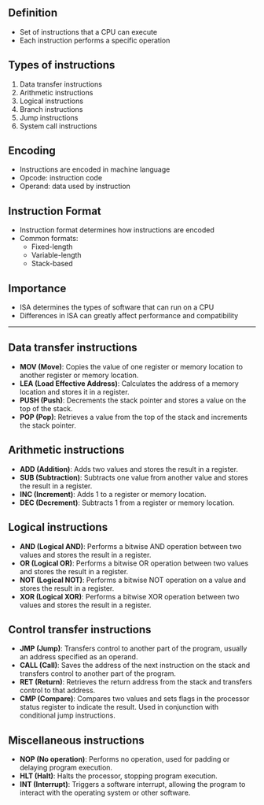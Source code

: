 
## Definition

-   Set of instructions that a CPU can execute
-   Each instruction performs a specific operation

## Types of instructions

1.  Data transfer instructions
2.  Arithmetic instructions
3.  Logical instructions
4.  Branch instructions
5.  Jump instructions
6.  System call instructions

## Encoding

-   Instructions are encoded in machine language
-   Opcode: instruction code
-   Operand: data used by instruction

## Instruction Format

-   Instruction format determines how instructions are encoded
-   Common formats:
    -   Fixed-length
    -   Variable-length
    -   Stack-based

## Importance

-   ISA determines the types of software that can run on a CPU
-   Differences in ISA can greatly affect performance and compatibility

---

## Data transfer instructions

-   **MOV (Move)**: Copies the value of one register or memory location to another register or memory location.
-   **LEA (Load Effective Address)**: Calculates the address of a memory location and stores it in a register.
-   **PUSH (Push)**: Decrements the stack pointer and stores a value on the top of the stack.
-   **POP (Pop)**: Retrieves a value from the top of the stack and increments the stack pointer.

## Arithmetic instructions

-   **ADD (Addition)**: Adds two values and stores the result in a register.
-   **SUB (Subtraction)**: Subtracts one value from another value and stores the result in a register.
-   **INC (Increment)**: Adds 1 to a register or memory location.
-   **DEC (Decrement)**: Subtracts 1 from a register or memory location.

## Logical instructions

-   **AND (Logical AND)**: Performs a bitwise AND operation between two values and stores the result in a register.
-   **OR (Logical OR)**: Performs a bitwise OR operation between two values and stores the result in a register.
-   **NOT (Logical NOT)**: Performs a bitwise NOT operation on a value and stores the result in a register.
-   **XOR (Logical XOR)**: Performs a bitwise XOR operation between two values and stores the result in a register.

## Control transfer instructions

-   **JMP (Jump)**: Transfers control to another part of the program, usually an address specified as an operand.
-   **CALL (Call)**: Saves the address of the next instruction on the stack and transfers control to another part of the program.
-   **RET (Return)**: Retrieves the return address from the stack and transfers control to that address.
-   **CMP (Compare)**: Compares two values and sets flags in the processor status register to indicate the result. Used in conjunction with conditional jump instructions.

## Miscellaneous instructions

-   **NOP (No operation)**: Performs no operation, used for padding or delaying program execution.
-   **HLT (Halt)**: Halts the processor, stopping program execution.
-   **INT (Interrupt)**: Triggers a software interrupt, allowing the program to interact with the operating system or other software.
